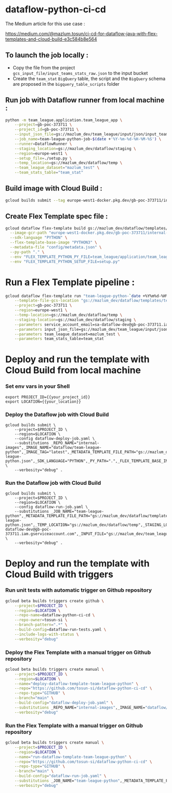 # dataflow-python-ci-cd

The Medium article for this use case :

https://medium.com/@mazlum.tosun/ci-cd-for-dataflow-java-with-flex-templates-and-cloud-build-e3c584b8e564


## To launch the job locally :

- Copy the file from the project `gcs_input_file/input_teams_stats_raw.json` to the input bucket
- Create the `team_stat` `BigQuery` table, the script and the `BigQuery` schema are proposed in the `bigquery_table_scripts` folder


## Run job with Dataflow runner from local machine :

```bash
python -m team_league.application.team_league_app \
    --project=gb-poc-373711 \
    --project_id=gb-poc-373711 \
    --input_json_file=gs://mazlum_dev/team_league/input/json/input_teams_stats_raw.json \
    --job_name=team-league-python-job-$(date +'%Y-%m-%d-%H-%M-%S') \
    --runner=DataflowRunner \
    --staging_location=gs://mazlum_dev/dataflow/staging \
    --region=europe-west1 \
    --setup_file=./setup.py \
    --temp_location=gs://mazlum_dev/dataflow/temp \
    --team_league_dataset="mazlum_test" \
    --team_stats_table="team_stat"
```

## Build image with Cloud Build :

```bash
gcloud builds submit --tag europe-west1-docker.pkg.dev/gb-poc-373711/internal-images/dataflow/team-league-python:latest .
```

## Create Flex Template spec file :

```bash
gcloud dataflow flex-template build gs://mazlum_dev/dataflow/templates/team_league/python/team-league-python.json \
  --image-gcr-path "europe-west1-docker.pkg.dev/gb-poc-373711/internal-images/dataflow/team-league-python:latest" \
  --sdk-language "PYTHON" \
  --flex-template-base-image "PYTHON3" \
  --metadata-file "config/metadata.json" \
  --py-path "." \
  --env "FLEX_TEMPLATE_PYTHON_PY_FILE=team_league/application/team_league_app.py" \
  --env "FLEX_TEMPLATE_PYTHON_SETUP_FILE=setup.py"
```

# Run a Flex Template pipeline :

```bash
gcloud dataflow flex-template run "team-league-python-`date +%Y%m%d-%H%M%S`" \
    --template-file-gcs-location "gs://mazlum_dev/dataflow/templates/team_league/python/team-league-python.json" \
    --project=gb-poc-373711 \
    --region=europe-west1 \
    --temp-location=gs://mazlum_dev/dataflow/temp \
    --staging-location=gs://mazlum_dev/dataflow/staging \
    --parameters service_account_email=sa-dataflow-dev@gb-poc-373711.iam.gserviceaccount.com \
    --parameters input_json_file=gs://mazlum_dev/team_league/input/json/input_teams_stats_raw.json \
    --parameters team_league_dataset=mazlum_test \
    --parameters team_stats_table=team_stat
```

# Deploy and run the template with Cloud Build from local machine

### Set env vars in your Shell

```shell
export PROJECT_ID={{your_project_id}}
export LOCATION={{your_location}}
```

### Deploy the Dataflow job with Cloud Build

```shell
gcloud builds submit \
    --project=$PROJECT_ID \
    --region=$LOCATION \
    --config dataflow-deploy-job.yaml \
    --substitutions _REPO_NAME="internal-images",_IMAGE_NAME="dataflow/team-league-python",_IMAGE_TAG="latest",_METADATA_TEMPLATE_FILE_PATH="gs://mazlum_dev/dataflow/templates/team_league/python/team-league-python.json",_SDK_LANGUAGE="PYTHON",_PY_PATH=".",_FLEX_TEMPLATE_BASE_IMAGE="PYTHON3",_METADATA_FILE="config/metadata.json",_FLEX_TEMPLATE_PYTHON_PY_FILE="team_league/application/team_league_app.py",_PY_PATH=".",_FLEX_TEMPLATE_PYTHON_REQUIREMENTS_FILE="team_league/requirements.txt",_FLEX_TEMPLATE_PYTHON_SETUP_FILE="setup.py" \
    --verbosity="debug" .
```

### Run the Dataflow job with Cloud Build

```shell
gcloud builds submit \
    --project=$PROJECT_ID \
    --region=$LOCATION \
    --config dataflow-run-job.yaml \
    --substitutions _JOB_NAME="team-league-python",_METADATA_TEMPLATE_FILE_PATH="gs://mazlum_dev/dataflow/templates/team_league/python/team-league-python.json",_TEMP_LOCATION="gs://mazlum_dev/dataflow/temp",_STAGING_LOCATION="gs://mazlum_dev/dataflow/staging",_SA_EMAIL="sa-dataflow-dev@gb-poc-373711.iam.gserviceaccount.com",_INPUT_FILE="gs://mazlum_dev/team_league/input/json/input_teams_stats_raw.json",_SIDE_INPUT_FILE="gs://mazlum_dev/team_league/input/json/input_team_slogans.json",_TEAM_LEAGUE_DATASET="mazlum_test",_TEAM_STATS_TABLE="team_stat" \
    --verbosity="debug" .
```

# Deploy and run the template with Cloud Build with triggers

### Run unit tests with automatic trigger on Github repository

```bash
gcloud beta builds triggers create github \
    --project=$PROJECT_ID \
    --region=$LOCATION \
    --repo-name=dataflow-python-ci-cd \
    --repo-owner=tosun-si \
    --branch-pattern=".*" \
    --build-config=dataflow-run-tests.yaml \
    --include-logs-with-status \
    --verbosity="debug"
```

### Deploy the Flex Template with a manual trigger on Github repository

```bash
gcloud beta builds triggers create manual \
    --project=$PROJECT_ID \
    --region=$LOCATION \
    --name="deploy-dataflow-template-team-league-python" \
    --repo="https://github.com/tosun-si/dataflow-python-ci-cd" \
    --repo-type="GITHUB" \
    --branch="main" \
    --build-config="dataflow-deploy-job.yaml" \
    --substitutions _REPO_NAME="internal-images",_IMAGE_NAME="dataflow/team-league-python",_IMAGE_TAG="latest",_METADATA_TEMPLATE_FILE_PATH="gs://mazlum_dev/dataflow/templates/team_league/python/team-league-python.json",_SDK_LANGUAGE="PYTHON",_FLEX_TEMPLATE_BASE_IMAGE="PYTHON3",_PY_PATH=".",_FLEX_TEMPLATE_PYTHON_PY_FILE="team_league/application/team_league_app.py",_FLEX_TEMPLATE_PYTHON_REQUIREMENTS_FILE="team_league/requirements.txt" \
    --verbosity="debug"
```

### Run the Flex Template with a manual trigger on Github repository

```bash
gcloud beta builds triggers create manual \
    --project=$PROJECT_ID \
    --region=$LOCATION \
    --name="run-dataflow-template-team-league-python" \
    --repo="https://github.com/tosun-si/dataflow-python-ci-cd" \
    --repo-type="GITHUB" \
    --branch="main" \
    --build-config="dataflow-run-job.yaml" \
    --substitutions _JOB_NAME="team-league-python",_METADATA_TEMPLATE_FILE_PATH="gs://mazlum_dev/dataflow/templates/team_league/python/team-league-python.json",_TEMP_LOCATION="gs://mazlum_dev/dataflow/temp",_STAGING_LOCATION="gs://mazlum_dev/dataflow/staging",_SA_EMAIL="sa-dataflow-dev@gb-poc-373711.iam.gserviceaccount.com",_INPUT_FILE="gs://mazlum_dev/team_league/input/json/input_teams_stats_raw.json",_TEAM_LEAGUE_DATASET="mazlum_test",_TEAM_STATS_TABLE="team_stat" \
    --verbosity="debug"
```

